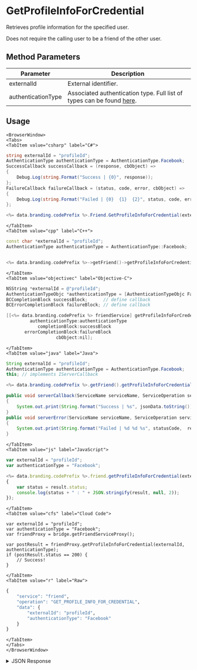 # GetProfileInfoForCredential

Retrieves profile information for the specified user.

Does not require the calling user to be a friend of the other user.

<PartialServop service_name="friend" operation_name="GET_PROFILE_INFO_FOR_CREDENTIAL" />

## Method Parameters
Parameter | Description
--------- | -----------
externalId | External identifier.
authenticationType | Associated authentication type. Full list of types can be found [here](/api/appendix/authtypes).

## Usage

```mdx-code-block
<BrowserWindow>
<Tabs>
<TabItem value="csharp" label="C#">
```

```csharp
string externalId = "profileId";
AuthenticationType authenticationType = AuthenticationType.Facebook;
SuccessCallback successCallback = (response, cbObject) =>
{
    Debug.Log(string.Format("Success | {0}", response));
};
FailureCallback failureCallback = (status, code, error, cbObject) =>
{
    Debug.Log(string.Format("Failed | {0}  {1}  {2}", status, code, error));
};

<%= data.branding.codePrefix %>.Friend.GetProfileInfoForCredential(externalId, authenticationType, successCallback, failureCallback);
```

```mdx-code-block
</TabItem>
<TabItem value="cpp" label="C++">
```

```cpp
const char *externalId = "profileId";
AuthenticationType authenticationType = AuthenticationType::Facebook;


<%= data.branding.codePrefix %>->getFriend()->getProfileInfoForCredential(externalId, authenticationType, this);
```

```mdx-code-block
</TabItem>
<TabItem value="objectivec" label="Objective-C">
```

```objectivec
NSString *externalId = @"profileId";
AuthenticationTypeObjc *authenticationType = [AuthenticationTypeObjc Facebook];
BCCompletionBlock successBlock;      // define callback
BCErrorCompletionBlock failureBlock; // define callback

[[<%= data.branding.codePrefix %> friendService] getProfileInfoForCredential:externalId
         authenticationType:authenticationType
            completionBlock:successBlock
       errorCompletionBlock:failureBlock
                   cbObject:nil];
```

```mdx-code-block
</TabItem>
<TabItem value="java" label="Java">
```

```java
String externalId = "profileId";
AuthenticationType authenticationType = AuthenticationType.Facebook;
this; // implements IServerCallback

<%= data.branding.codePrefix %>.getFriend().getProfileInfoForCredential(externalId, authenticationType, this);

public void serverCallback(ServiceName serviceName, ServiceOperation serviceOperation, JSONObject jsonData)
{
    System.out.print(String.format("Success | %s", jsonData.toString()));
}
public void serverError(ServiceName serviceName, ServiceOperation serviceOperation, int statusCode, int reasonCode, String jsonError)
{
    System.out.print(String.format("Failed | %d %d %s", statusCode,  reasonCode, jsonError.toString()));
}
```

```mdx-code-block
</TabItem>
<TabItem value="js" label="JavaScript">
```

```javascript
var externalId = "profileId";
var authenticationType = "Facebook";

<%= data.branding.codePrefix %>.friend.getProfileInfoForCredential(externalId, authenticationType, result =>
{
	var status = result.status;
	console.log(status + " : " + JSON.stringify(result, null, 2));
});
```

```mdx-code-block
</TabItem>
<TabItem value="cfs" label="Cloud Code">
```

```cfscript
var externalId = "profileId";
var authenticationType = "Facebook";
var friendProxy = bridge.getFriendServiceProxy();

var postResult = friendProxy.getProfileInfoForCredential(externalId, authenticationType);
if (postResult.status == 200) {
    // Success!
}
```

```mdx-code-block
</TabItem>
<TabItem value="r" label="Raw">
```

```r
{
	"service": "friend",
	"operation": "GET_PROFILE_INFO_FOR_CREDENTIAL",
	"data": {
		"externalId": "profileId",
		"authenticationType": "Facebook"
	}
}
```

```mdx-code-block
</TabItem>
</Tabs>
</BrowserWindow>
```

<details>
<summary>JSON Response</summary>

```json
{
    "status": 200,
    "data": {
        "playerName": "",
        "email": null,
        "playerId": "bb05182d-ff0c-4740-ae65-482751e74949",
        "playerSummaryData": {
            "LEVEL": 7
        }
    }
}
```
</details>

